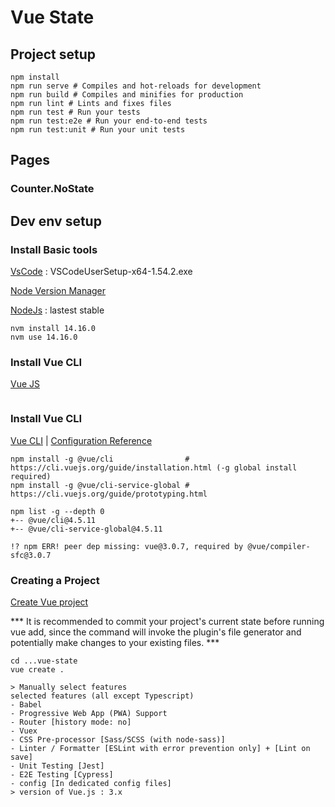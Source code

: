 # Vue State
<!--https://en.support.wordpress.com/markdown-quick-reference/-->

## Project setup
```
npm install
npm run serve # Compiles and hot-reloads for development
npm run build # Compiles and minifies for production
npm run lint # Lints and fixes files
npm run test # Run your tests
npm run test:e2e # Run your end-to-end tests
npm run test:unit # Run your unit tests
```

## Pages

### Counter.NoState

## Dev env setup

### Install Basic tools
[VsCode](https://code.visualstudio.com/) : VSCodeUserSetup-x64-1.54.2.exe

[Node Version Manager](https://github.com/coreybutler/nvm-windows)

[NodeJs](https://nodejs.org/en/) : lastest stable
```
nvm install 14.16.0
nvm use 14.16.0
```

### Install Vue CLI
[Vue JS](https://v3.vuejs.org/guide/installation.html#npm)
```
```

### Install Vue CLI
[Vue CLI](https://cli.vuejs.org/) | [Configuration Reference](https://cli.vuejs.org/config/)
```
npm install -g @vue/cli                # https://cli.vuejs.org/guide/installation.html (-g global install required)
npm install -g @vue/cli-service-global # https://cli.vuejs.org/guide/prototyping.html

npm list -g --depth 0
+-- @vue/cli@4.5.11
+-- @vue/cli-service-global@4.5.11

!? npm ERR! peer dep missing: vue@3.0.7, required by @vue/compiler-sfc@3.0.7
```

### Creating a Project
[Create Vue project](https://cli.vuejs.org/guide/creating-a-project.html)

*** It is recommended to commit your project's current state before running vue add, since the command will invoke the plugin's file generator and potentially make changes to your existing files. ***

```
cd ...vue-state
vue create .

> Manually select features
selected features (all except Typescript)
- Babel
- Progressive Web App (PWA) Support
- Router [history mode: no]
- Vuex
- CSS Pre-processor [Sass/SCSS (with node-sass)]
- Linter / Formatter [ESLint with error prevention only] + [Lint on save]
- Unit Testing [Jest]
- E2E Testing [Cypress]
- config [In dedicated config files]
> version of Vue.js : 3.x
```
